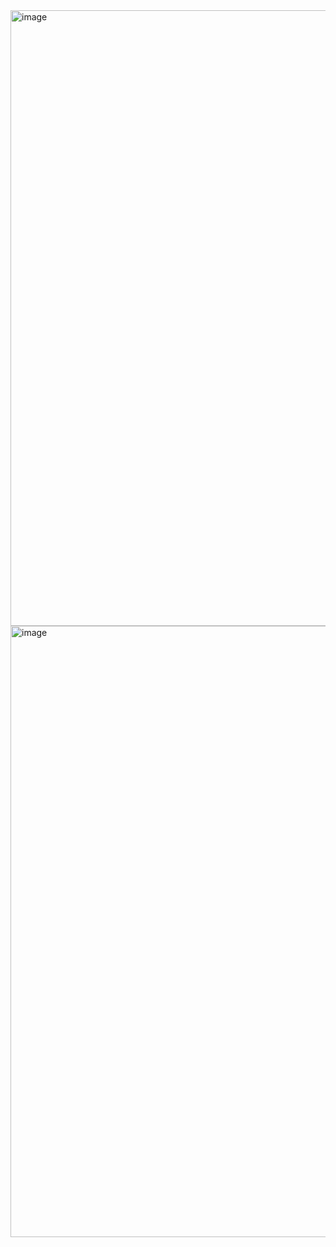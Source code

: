 <img width="1916" height="985" alt="image" src="https://github.com/user-attachments/assets/8823f46a-5a84-481a-96ef-c9d2885bcf41" />
<img width="1919" height="978" alt="image" src="https://github.com/user-attachments/assets/3e79b775-35bd-4cb3-8649-12770878b026" />


